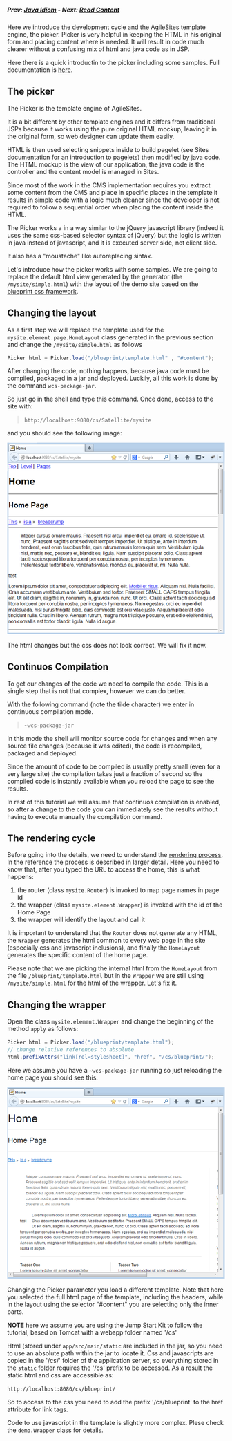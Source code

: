 ##### Prev: [Java Idiom](JavaIdiom.md)  - Next:  [Read Content](ReadContent.md)

Here we introduce the development cycle and the AgileSites template engine, the picker. Picker is very helpful in keeping the HTML in his original form and placing content where is needed. It will result in code much clearer without a confusing mix of html and java code as in JSP.

Here there is a quick introductin to the picker including some samples. Full documentation is [here](../reference/Picker.md).

## The picker

The Picker is the template engine of AgileSites.

It is a bit different by other template engines and it differs from traditional JSPs because it works using the pure original HTML mockup, leaving it in the original form, so web designer can update them easily. 

HTML is then used selecting snippets inside to build pagelet (see Sites documentation for an introduction to pagelets) then modified by java code. The HTML mockup is the view of our application, the java code is the controller and the content model is managed in Sites. 

Since most of the work in the CMS implementation requires you extract some content from the CMS and place in specific places in the template it results in simple code with a logic much cleaner since the developer is not required to follow a sequential order when placing the content inside the HTML.

The Picker works a in a way similar to the jQuery javascript library (indeed it uses the same css-based selector syntax of jQuery) but the logic is written in java instead of javascript, and it is executed server side, not client side.

It also has a "moustache" like autoreplacing sintax.

Let's  introduce how the picker works with some samples. We are going to replace the default html view generated by the generator (the `/mysite/simple.html`) with the  layout of the demo site based on the [blueprint css framework](http://www.blueprintcss.org).

## Changing the layout

As a first step we will replace the template used for the `mysite.element.page.HomeLayout` class generated in the previous section and change the `/mysite/simple.html` as follows

```java
Picker html = Picker.load("/blueprint/template.html" , "#content");		
```

After changing the code, nothing happens, because java code must be compiled, packaged in a jar and deployed. Luckily, all this work is done by the command `wcs-package-jar`.

So just go in the shell and type this command. Once done, access to the site with:

> `http://localhost:9080/cs/Satellite/mysite`

and you should see the following image:

![replaced template](../img/snap5993.png)

The html changes but the css does not look correct. We will fix it now.

## Continuos Compilation

To get our changes of the code we need to compile the code. This is a single step that is not that complex, however we can do better.

With the following command (note the tilde character) we enter in continuous compilation mode.

> `~wcs-package-jar`


In this mode the shell will monitor source code for changes and when any source file changes (because it was edited), the code is recompiled, packaged and deployed. 

Since the amount of code to be compiled is usually pretty small (even for a very large site) the compilation takes just a fraction of second so the compiled code is instantly available when you reload the page to see the results.

In rest of this tutorial we will assume that continuos compilation is enabled, so after a change to the code you can immediately see the results without having to execute manually the compilation command.

## The rendering cycle

Before going into the details, we need to understand the [rendering process](../reference/Rendering.md). In the reference the process is described in larger detail. Here you need to know that, after you typed the URL to access the home, this is what happens:

1. the router (class `mysite.Router`) is invoked to map page names in page id
1. the wrapper (class `mysite.element.Wrapper`) is invoked with the id of the Home Page
1. the wrapper will identify the layout and call it

It is important to understand that the `Router` does not generate any HTML, the `Wrapper` generates the html common to every web page in the site (especially css and javascript inclusions), and finally the `HomeLayout` generates the specific content of the home page.

Please note that we are picking the internal html from the `HomeLayout` from the file `/blueprint/template.html` but in the `Wrapper` we are still using `/mysite/simple.html` for the html of the wrapper. Let's fix it.

## Changing the wrapper

Open the class `mysite.element.Wrapper` and change the beginning of the method `apply` as follows:

```java
Picker html = Picker.load("/blueprint/template.html");
// change relative references to absolute
html.prefixAttrs("link[rel=stylesheet]", "href", "/cs/blueprint/");
```

Here we assume you have a `~wcs-package-jar` running so just reloading the home page you should see this:

![applied styles](../img/snap7403.png)

Changing the Picker parameter you load a different template. Note that here you selected the full html page of the template, including the headers, while in the layout using the selector "#content" you are selecting only the inner parts. 

**NOTE** here we assume you are using the Jump Start Kit to follow the tutorial, based on Tomcat with a webapp folder named '/cs'

Html (stored under `app/src/main/static` are included in the jar, so you need to use an absolute path within the jar to locate it. Css and javascripts are copied in the '/cs/' folder of the application server, so everything stored in the `static` folder requires the '/cs' prefix to be accessed.  As a result the static html and css are accessible as:

`http://localhost:8080/cs/blueprint/` 

So to access to the css you need to add the prefix '/cs/blueprint' to the href attribute for link tags.

Code to use javascript in the template is slightly more complex. Plese check the `demo.Wrapper` class for details.

